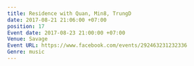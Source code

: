 ```yaml
---
title: Residence with Quan, Min8, TrungD
date: 2017-08-21 21:06:00 +07:00
position: 17
Event date: 2017-08-23 21:00:00 +07:00
Venue: Savage
Event URL: https://www.facebook.com/events/292463231232336
Genre: music
---
```


